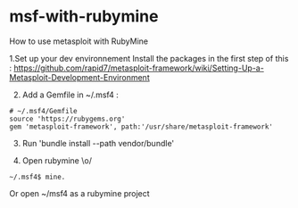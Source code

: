 # msf-with-rubymine
How to use metasploit with RubyMine

1.Set up your dev environnement 
Install the packages in the first step of this :
https://github.com/rapid7/metasploit-framework/wiki/Setting-Up-a-Metasploit-Development-Environment

2. Add a Gemfile in ~/.msf4 :


```
# ~/.msf4/Gemfile
source 'https://rubygems.org'
gem 'metasploit-framework', path:'/usr/share/metasploit-framework'
```

3. Run 'bundle install --path vendor/bundle'

4. Open rubymine \o/
```
~/.msf4$ mine.
```
Or open ~/msf4 as a rubymine project
